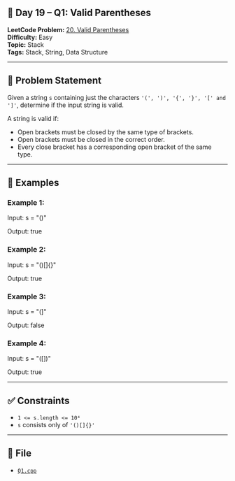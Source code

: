 ## 🧩 **Day 19 – Q1: Valid Parentheses**

**LeetCode Problem:** [20. Valid Parentheses](https://leetcode.com/problems/valid-parentheses)  
**Difficulty:** Easy  
**Topic:** Stack  
**Tags:** Stack, String, Data Structure

---

## 📄 Problem Statement

Given a string `s` containing just the characters `'(', ')', '{', '}', '[' and ']'`, determine if the input string is valid.

A string is valid if:

- Open brackets must be closed by the same type of brackets.
- Open brackets must be closed in the correct order.
- Every close bracket has a corresponding open bracket of the same type.

---

## 🧠 Examples

### Example 1:

Input: s = "()"

Output: true

### Example 2:

Input: s = "()[]{}"

Output: true

### Example 3:

Input: s = "(]"

Output: false

### Example 4:

Input: s = "([])"

Output: true

---

## ✅ Constraints

- `1 <= s.length <= 10⁴`
- `s` consists only of `'()[]{}'`

---

## 📁 File

- [`Q1.cpp`](./Q1.cpp)
